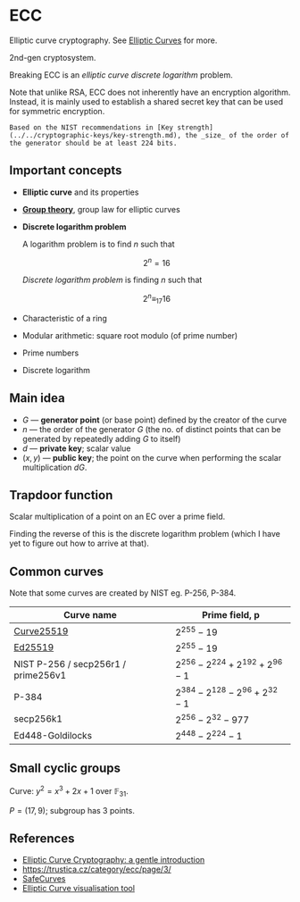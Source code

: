 # ECC

Elliptic curve cryptography. See [Elliptic Curves](https://remykarem.github.io/books/number-theory-book/algebraic-structures/ring-like/field/elliptic-curves.html) for more.

2nd-gen cryptosystem.

Breaking ECC is an _elliptic curve discrete logarithm_ problem.

Note that unlike RSA, ECC does not inherently have an encryption algorithm. Instead, it is mainly used to establish a shared secret key that can be used for symmetric encryption.

~~~admonish warning title="Recommendation"
Based on the NIST recommendations in [Key strength](../../cryptographic-keys/key-strength.md), the _size_ of the order of the generator should be at least 224 bits.
~~~

## Important concepts

* **Elliptic curve** and its properties
* **[Group theory](https://en.wikipedia.org/wiki/Group_(mathematics))**, group law for elliptic curves

* **Discrete logarithm problem**
  
    A logarithm problem is to find $n$ such that

    $$
    2^n = 16
    $$

    *Discrete logarithm problem* is finding $n$ such that

    $$
    2^n \equiv_{17} 16
    $$

* Characteristic of a ring
* Modular arithmetic: square root modulo (of prime number)
* Prime numbers
* Discrete logarithm

## Main idea

* $G$ — **generator point** (or base point) defined by the creator of the curve
* $n$ — the order of the generator $G$ (the no. of distinct points that can be generated by repeatedly adding $G$ to itself)
* $d$ — **private key**; scalar value
* $(x,y)$ — **public key**; the point on the curve when performing the scalar multiplication $dG$.

## Trapdoor function

Scalar multiplication of a point on an EC over a prime field.

Finding the reverse of this is the discrete logarithm problem (which I have yet to figure out how to arrive at that).

## Common curves

Note that some curves are created by NIST eg. P-256, P-384.

|Curve name | Prime field, p |
|----| --- |
|[Curve25519](https://en.wikipedia.org/wiki/Curve25519) | $2^{255} - 19$ |
|[Ed25519](https://en.wikipedia.org/wiki/EdDSA#Ed25519) | $2^{255} - 19$ |
| NIST P-256 / secp256r1 / prime256v1 | $2^{256} - 2^{224} + 2^{192} + 2^{96} - 1$ |
|P-384 | $2^{384} - 2^{128} - 2^{96} + 2^{32} - 1$ |
|secp256k1 | $2^{256} - 2^{32} - 977$ |
|Ed448-Goldilocks | $2^{448} - 2^{224} - 1$ |

## Small cyclic groups

Curve: $y^2 = x^3 + 2x + 1$ over $\mathbb{F}_{31}$.

$P = (17,9)$; subgroup has 3 points.


## References

* [Elliptic Curve Cryptography: a gentle introduction](https://andrea.corbellini.name/2015/05/17/elliptic-curve-cryptography-a-gentle-introduction/)
* https://trustica.cz/category/ecc/page/3/
* [SafeCurves](https://safecurves.cr.yp.to/)
* [Elliptic Curve visualisation tool](https://andrea.corbellini.name/ecc/interactive/reals-add.html)
